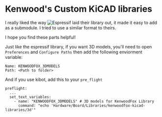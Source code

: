 # Kenwood's Custom KiCAD libraries

I really liked the way ![Espressif](https://github.com/espressif/kicad-libraries) laid their library out, it made it
easy to add as a submodule. I tried to use a similar format to theirs.

I hope you find these parts helpful!

Just like the espressif library, if you want 3D models, you'll need to
open `Preferences` and `Configure Paths` then add the following enviorment variable:

```
Name: KENWOODFOX_3DMODELS
Path: <Path to folder>
```

And if you use kibot, add this to your `pre_flight`

```
preflight:
  ...
  set_text_variables:
    - name: "KENWOODFOX_3DMODELS" # 3D models for KenwoodFox Library
      command: "echo 'Hardware/Board/Libraries/kenwoodfox-kicad-libraries/3d'"
```
